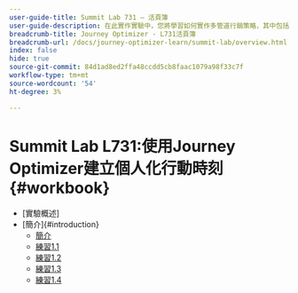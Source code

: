 ```yaml
---
user-guide-title: Summit Lab 731 — 活頁簿
user-guide-description: 在此實作實驗中，您將學習如何實作多管道行銷策略，其中包括應用程式內、推播通知、簡訊，以及電子郵件訊息促銷活動和Adobe Journey Optimizer歷程。
breadcrumb-title: Journey Optimizer - L731活頁簿
breadcrumb-url: /docs/journey-optimizer-learn/summit-lab/overview.html
index: false
hide: true
source-git-commit: 84d1ad8ed2ffa48ccdd5cb8faac1079a98f33c7f
workflow-type: tm+mt
source-wordcount: '54'
ht-degree: 3%

---
```



# Summit Lab L731:使用Journey Optimizer建立個人化行動時刻 {#workbook}

+ [實驗概述]
+ [簡介]{#introduction}
   + [簡介](/help/l731-lab-workbook/Introduction/introduction.md)
   + [練習1.1](/help/l731-lab-workbook/Introduction/exercise-1-1.md)
   + [練習1.2](/help/l731-lab-workbook/Introduction/exercise-1-2.md)
   + [練習1.3](/help/l731-lab-workbook/Introduction/exercise-1-3.md)
   + [練習1.4](/help/l731-lab-workbook/Introduction/exercise-1-4.md)
